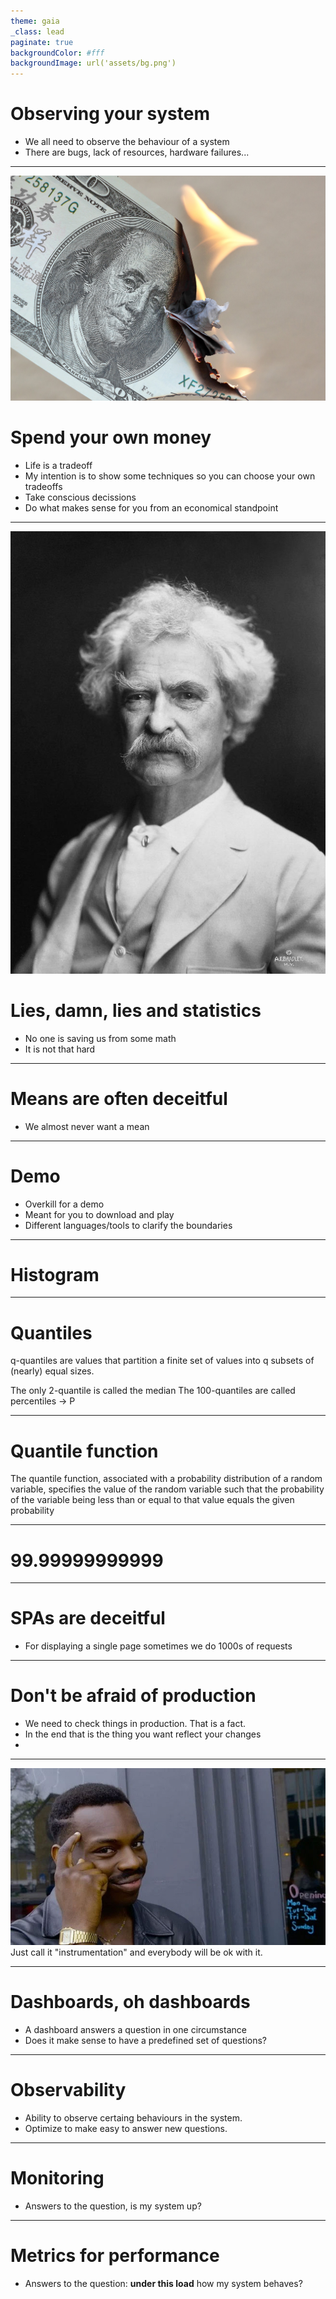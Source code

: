 ```yaml
---
theme: gaia
_class: lead
paginate: true
backgroundColor: #fff
backgroundImage: url('assets/bg.png')
---
```


# Observing your system

 - We all need to observe the behaviour of a system
 - There are bugs, lack of resources, hardware failures...

---
![bg left](./assets/money_burn.jpg)

# Spend your own money

 - Life is a tradeoff
 - My intention is to show some techniques so you can choose your own tradeoffs
 - Take conscious decissions
 - Do what makes sense for you from an economical standpoint

---

![bg right](./assets/mark_twain.jpg)
# Lies, damn, lies and statistics

 - No one is saving us from some math
 - It is not that hard

---

# Means are often deceitful

 - We almost never want a mean

---

# Demo

 - Overkill for a demo
 - Meant for you to download and play
 - Different languages/tools to clarify the boundaries

---

# Histogram

---

# Quantiles

q-quantiles are values that partition a finite set of values into q subsets of (nearly) equal sizes.

The only 2-quantile is called the median
The 100-quantiles are called percentiles → P

---

# Quantile function

The quantile function, associated with a probability distribution of a random variable, specifies the value of the random variable such that the probability of the variable being less than or equal to that value equals the given probability

---

# 99.99999999999

---

# SPAs are deceitful

- For displaying a single page sometimes we do 1000s of requests

---
<!-- _class: lead -->

# Don't be afraid of production

- We need to check things in production. That is a fact.
- In the end that is the thing you want reflect your changes
-

---
![bg contain right](./assets/roll_safe.jpg)
Just call it "instrumentation" and everybody will be ok with it.

---

# Dashboards, oh dashboards

- A dashboard answers a question in one circumstance
- Does it make sense to have a predefined set of questions?


---

# Observability

- Ability to observe certaing behaviours in the system.
- Optimize to make easy to answer new questions.

---

# Monitoring

- Answers to the question, is my system up?

---

# Metrics for performance

- Answers to the question: **under this load** how my system behaves?

